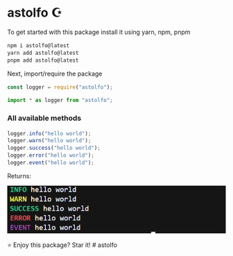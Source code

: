 # astolfo ☪️

To get started with this package install it using yarn, npm, pnpm

```sh
npm i astolfo@latest
yarn add astolfo@latest
pnpm add astolfo@latest
```

Next, import/require the package

```js
const logger = require("astolfo");
```

```ts
import * as logger from "astolfo";
```

### All available methods

```js
logger.info("hello world");
logger.warn("hello world");
logger.success("hello world");
logger.error("hello world");
logger.event("hello world");
```

Returns:

<img src="./screenshot.png">

⭐ Enjoy this package? Star it!
#   a s t o l f o 
 
 